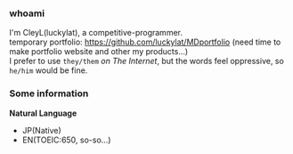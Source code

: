 ### whoami

I'm CleyL(luckylat), a competitive-programmer.  
temporary portfolio: https://github.com/luckylat/MDportfolio (need time to make portfolio website and other my products...)  
I prefer to use `they/them` *on The Internet*, but the words feel oppressive, so `he/him` would be fine.

### Some information
**Natural Language**   
- JP(Native)  
- EN(TOEIC:650, so-so...)  

<!--
**luckylat/luckylat** is a ✨ _special_ ✨ repository because its `README.md` (this file) appears on your GitHub profile.

Here are some ideas to get you started:

- 🔭 I’m currently working on ...
- 🌱 I’m currently learning ...
- 👯 I’m looking to collaborate on ...
- 🤔 I’m looking for help with ...
- 💬 Ask me about ...
- 📫 How to reach me: ...
- 😄 Pronouns: ...
- ⚡ Fun fact: ...
-->
